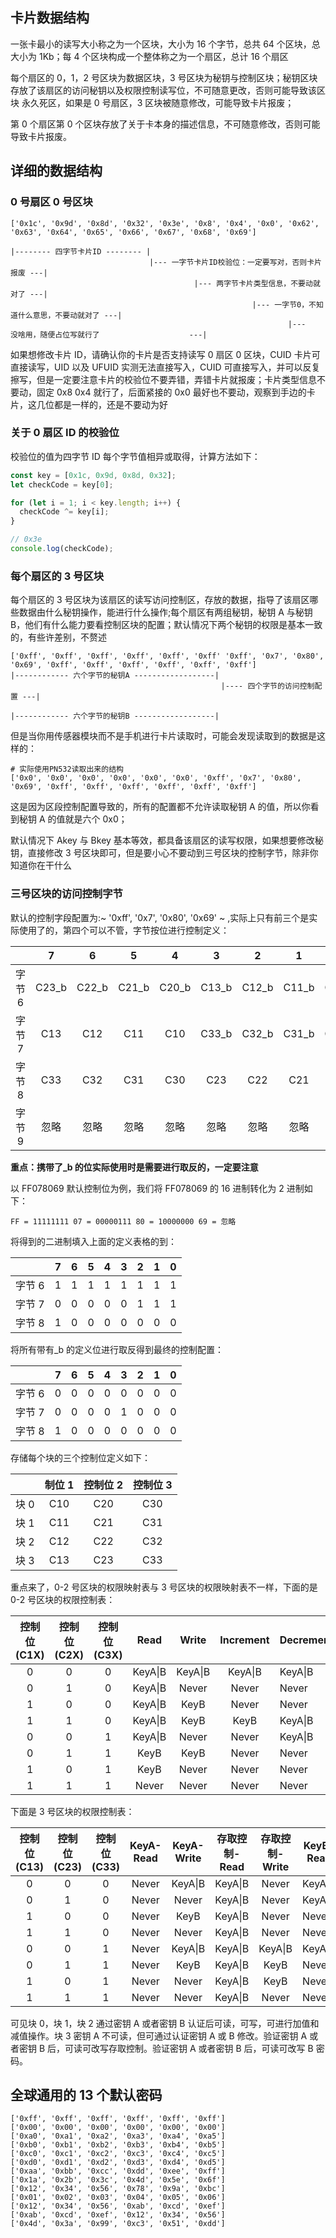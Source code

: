 ## 卡片数据结构

一张卡最小的读写大小称之为一个区块，大小为 16 个字节，总共 64 个区块，总大小为 1Kb；每 4 个区块构成一个整体称之为一个扇区，总计 16 个扇区

每个扇区的 0，1，2 号区块为数据区块，3 号区块为秘钥与控制区块；秘钥区块存放了该扇区的访问秘钥以及权限控制读写位，不可随意更改，否则可能导致该区块 永久死区，如果是 0 号扇区，3 区块被随意修改，可能导致卡片报废；

第 0 个扇区第 0 个区块存放了关于卡本身的描述信息，不可随意修改，否则可能导致卡片报废。

## 详细的数据结构

### 0 号扇区 0 号区块

```
['0x1c', '0x9d', '0x8d', '0x32', '0x3e', '0x8', '0x4', '0x0', '0x62', '0x63', '0x64', '0x65', '0x66', '0x67', '0x68', '0x69']

|-------- 四字节卡片ID -------- |
                               |--- 一字节卡片ID校验位：一定要写对，否则卡片报废 ---|
                                         |--- 两字节卡片类型信息，不要动就对了 ---|
                                                      |--- 一字节0，不知道什么意思，不要动就对了 ---|
                                                              |---              没啥用，随便占位写就行了                    ---|
```

如果想修改卡片 ID，请确认你的卡片是否支持读写 0 扇区 0 区块，CUID 卡片可直接读写，UID 以及 UFUID 实测无法直接写入，CUID 可直接写入，并可以反复擦写，但是一定要注意卡片的校验位不要弄错，弄错卡片就报废；卡片类型信息不要动，固定 0x8 0x4 就行了，后面紧接的 0x0 最好也不要动，观察到手边的卡片，这几位都是一样的，还是不要动为好

### 关于 0 扇区 ID 的校验位

校验位的值为四字节 ID 每个字节值相异或取得，计算方法如下：

```javascript
const key = [0x1c, 0x9d, 0x8d, 0x32];
let checkCode = key[0];

for (let i = 1; i < key.length; i++) {
  checkCode ^= key[i];
}

// 0x3e
console.log(checkCode);
```

### 每个扇区的 3 号区块

每个扇区的 3 号区块为该扇区的读写访问控制区，存放的数据，指导了该扇区哪些数据由什么秘钥操作，能进行什么操作;每个扇区有两组秘钥，秘钥 A 与秘钥 B，他们有什么能力要看控制区块的配置；默认情况下两个秘钥的权限是基本一致的，有些许差别，不赘述

```
['0xff', '0xff', '0xff', '0xff', '0xff', '0xff' '0xff', '0x7', '0x80', '0x69', '0xff', '0xff', '0xff', '0xff', '0xff', '0xff']
|------------ 六个字节的秘钥A ------------------|
                                               |---- 四个字节的访问控制配置 ---|
                                                                             |------------ 六个字节的秘钥B ------------------|
```

但是当你用传感器模块而不是手机进行卡片读取时，可能会发现读取到的数据是这样的：

```
# 实际使用PN532读取出来的结构
['0x0', '0x0', '0x0', '0x0', '0x0', '0x0', '0xff', '0x7', '0x80', '0x69', '0xff', '0xff', '0xff', '0xff', '0xff', '0xff']
```

这是因为区段控制配置导致的，所有的配置都不允许读取秘钥 A 的值，所以你看到秘钥 A 的值就是六个 0x0；

默认情况下 Akey 与 Bkey 基本等效，都具备该扇区的读写权限，如果想要修改秘钥，直接修改 3 号区块即可，但是要小心不要动到三号区块的控制字节，除非你知道你在干什么

### 三号区块的访问控制字节

默认的控制字段配置为:~ '0xff', '0x7', '0x80', '0x69' ~ ,实际上只有前三个是实际使用了的，第四个可以不管，字节按位进行控制定义：

|        |   7   |   6   |   5   |   4   |   3   |   2   |   1   |   0   |
| :----: | :---: | :---: | :---: | :---: | :---: | :---: | :---: | :---: |
| 字节 6 | C23_b | C22_b | C21_b | C20_b | C13_b | C12_b | C11_b | C10_b |
| 字节 7 |  C13  |  C12  |  C11  |  C10  | C33_b | C32_b | C31_b | C30_b |
| 字节 8 |  C33  |  C32  |  C31  |  C30  |  C23  |  C22  |  C21  |  C20  |
| 字节 9 | 忽略  | 忽略  | 忽略  | 忽略  | 忽略  | 忽略  | 忽略  | 忽略  |

**重点：携带了\_b 的位实际使用时是需要进行取反的，一定要注意**

以 FF078069 默认控制位为例，我们将 FF078069 的 16 进制转化为 2 进制如下：

```
FF = 11111111 07 = 00000111 80 = 10000000 69 = 忽略
```

将得到的二进制填入上面的定义表格的到：

|        |  7  |  6  |  5  |  4  |  3  |  2  |  1  |  0  |
| :----: | :-: | :-: | :-: | :-: | :-: | :-: | :-: | :-: |
| 字节 6 |  1  |  1  |  1  |  1  |  1  |  1  |  1  |  1  |
| 字节 7 |  0  |  0  |  0  |  0  |  0  |  1  |  1  |  1  |
| 字节 8 |  1  |  0  |  0  |  0  |  0  |  0  |  0  |  0  |

将所有带有\_b 的定义位进行取反得到最终的控制配置：

|        |  7  |  6  |  5  |  4  |  3  |  2  |  1  |  0  |
| :----: | :-: | :-: | :-: | :-: | :-: | :-: | :-: | :-: |
| 字节 6 |  0  |  0  |  0  |  0  |  0  |  0  |  0  |  0  |
| 字节 7 |  0  |  0  |  0  |  0  |  1  |  0  |  0  |  0  |
| 字节 8 |  1  |  0  |  0  |  0  |  0  |  0  |  0  |  0  |

存储每个块的三个控制位定义如下：

|      | 制位 1 | 控制位 2 | 控制位 3 |
| :--: | :----: | :------: | :------: |
| 块 0 |  C10   |   C20    |   C30    |
| 块 1 |  C11   |   C21    |   C31    |
| 块 2 |  C12   |   C22    |   C32    |
| 块 3 |  C13   |   C23    |   C33    |

重点来了，0-2 号区块的权限映射表与 3 号区块的权限映射表不一样，下面的是 0-2 号区块的权限控制表：

| 控制位(C1X) | 控制位(C2X) | 控制位(C3X) |  Read   |  Write  | Increment | Decrement,Transfer,Restore |
| :---------: | :---------: | :---------: | :-----: | :-----: | :-------: | -------------------------- |
|      0      |      0      |      0      | KeyA\|B | KeyA\|B |  KeyA\|B  | KeyA\|B                    |
|      0      |      1      |      0      | KeyA\|B |  Never  |   Never   | Never                      |
|      1      |      0      |      0      | KeyA\|B |  KeyB   |   Never   | Never                      |
|      1      |      1      |      0      | KeyA\|B |  KeyB   |   KeyB    | KeyA\|B                    |
|      0      |      0      |      1      | KeyA\|B |  Never  |   Never   | KeyA\|B                    |
|      0      |      1      |      1      |  KeyB   |  KeyB   |   Never   | Never                      |
|      1      |      0      |      1      |  KeyB   |  Never  |   Never   | Never                      |
|      1      |      1      |      1      |  Never  |  Never  |   Never   | Never                      |

下面是 3 号区块的权限控制表：

| 控制位(C13) | 控制位(C23) | 控制位(C33) | KeyA-Read | KeyA-Write | 存取控制-Read | 存取控制-Write | KeyB-Read | KeyB-Write |
| :---------: | :---------: | :---------: | :-------: | :--------: | :-----------: | :------------: | --------- | ---------- |
|      0      |      0      |      0      |   Never   |  KeyA\|B   |    KeyA\|B    |     Never      | KeyA\|B   | KeyA\|B    |
|      0      |      1      |      0      |   Never   |   Never    |    KeyA\|B    |     Never      | KeyA\|B   | Never      |
|      1      |      0      |      0      |   Never   |    KeyB    |    KeyA\|B    |     Never      | Never     | KeyB       |
|      1      |      1      |      0      |   Never   |   Never    |    KeyA\|B    |     Never      | Never     | Never      |
|      0      |      0      |      1      |   Never   |  KeyA\|B   |    KeyA\|B    |    KeyA\|B     | KeyA\|B   | KeyA\|B    |
|      0      |      1      |      1      |   Never   |    KeyB    |    KeyA\|B    |      KeyB      | Never     | KeyB       |
|      1      |      0      |      1      |   Never   |   Never    |    KeyA\|B    |      KeyB      | Never     | Never      |
|      1      |      1      |      1      |   Never   |   Never    |    KeyA\|B    |     Never      | Never     | Never      |

可见块 0，块 1，块 2 通过密钥 A 或者密钥 B 认证后可读，可写，可进行加值和减值操作。块 3 密钥 A 不可读，但可通过认证密钥 A 或 B 修改。验证密钥 A 或者密钥 B 后，可读可改写存取控制。验证密钥 A 或者密钥 B 后，可读可改写 B 密码。

## 全球通用的 13 个默认密码

```
['0xff', '0xff', '0xff', '0xff', '0xff', '0xff']
['0x00', '0x00', '0x00', '0x00', '0x00', '0x00']
['0xa0', '0xa1', '0xa2', '0xa3', '0xa4', '0xa5']
['0xb0', '0xb1', '0xb2', '0xb3', '0xb4', '0xb5']
['0xc0', '0xc1', '0xc2', '0xc3', '0xc4', '0xc5']
['0xd0', '0xd1', '0xd2', '0xd3', '0xd4', '0xd5']
['0xaa', '0xbb', '0xcc', '0xdd', '0xee', '0xff']
['0x1a', '0x2b', '0x3c', '0x4d', '0x5e', '0x6f']
['0x12', '0x34', '0x56', '0x78', '0x9a', '0xbc']
['0x01', '0x02', '0x03', '0x04', '0x05', '0x06']
['0x12', '0x34', '0x56', '0xab', '0xcd', '0xef']
['0xab', '0xcd', '0xef', '0x12', '0x34', '0x56']
['0x4d', '0x3a', '0x99', '0xc3', '0x51', '0xdd']
```
